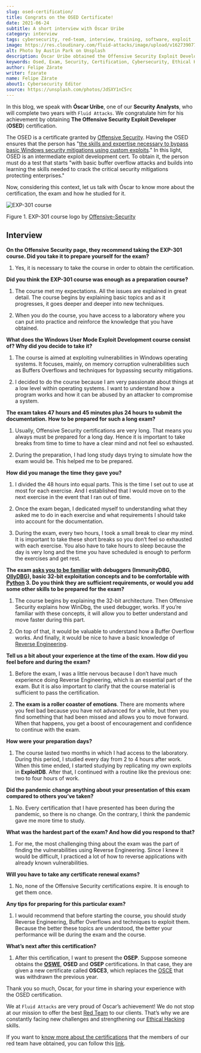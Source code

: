 ```yaml
---
slug: osed-certification/
title: Congrats on the OSED Certificate!
date: 2021-06-24
subtitle: A short interview with Óscar Uribe
category: interview
tags: cybersecurity, red-team, interview, training, software, exploit
image: https://res.cloudinary.com/fluid-attacks/image/upload/v1627390773/blog/osed-certification/cover-osed-certification_hspd3l.webp
alt: Photo by Austin Park on Unsplash
description: Óscar Uribe obtained the Offensive Security Exploit Developer (OSED) certification on June 15th. Here we talk to him about this achievement.
keywords: Osed, Exam, Security, Certification, Cybersecurity, Ethical Hacking, Course, Pentesting
author: Felipe Zárate
writer: fzarate
name: Felipe Zárate
about1: Cybersecurity Editor
source: https://unsplash.com/photos/JdSXY1nC5rc
---
```


In this blog, we speak with **Óscar Uribe**, one of our **Security
Analysts**, who will complete two years with `Fluid Attacks`. We
congratulate him for his achievement by obtaining **The Offensive
Security Exploit Developer** (**OSED**) certification.

The OSED is a certificate granted by [Offensive
Security](https://www.offensive-security.com/why-offsec/). Having the
OSED ensures that the person has "[the skills and expertise necessary to
bypass basic Windows security mitigations using custom
exploits](https://www.offensive-security.com/exp301-osed/)." In this
light, OSED is an intermediate exploit development cert. To obtain it,
the person must do a test that starts "with basic buffer overflow
attacks and builds into learning the skills needed to crack the critical
security mitigations protecting enterprises."

Now, considering this context, let us talk with Óscar to know more about
the certification, the exam and how he studied for it.

<div class="imgblock">

![EXP-301 course](https://res.cloudinary.com/fluid-attacks/image/upload/v1624543102/blog/osed-certification/figure1_su5avh.webp)

<div class="title">

Figure 1. EXP-301 course logo
by [Offensive-Security](https://cutt.ly/ImqcfmF)

</div>

</div>

## Interview

<div class="blog-questions">

**On the Offensive Security page, they recommend taking the EXP-301
course. Did you take it to prepare yourself for the exam?**

1. Yes, it is necessary to take the course in order to obtain the
    certification.

**Did you think the EXP-301 course was enough as a preparation course?**

1. The course met my expectations. All the issues are explained in
    great detail. The course begins by explaining basic topics and as it
    progresses, it goes deeper and deeper into new techniques.

2. When you do the course, you have access to a laboratory where you
    can put into practice and reinforce the knowledge that you have
    obtained.

**What does the Windows User Mode Exploit Development course consist of?
Why did you decide to take it?**

1. The course is aimed at exploiting vulnerabilities in Windows
    operating systems. It focuses, mainly, on memory corruption
    vulnerabilities such as Buffers Overflows and techniques for
    bypassing security mitigations.

2. I decided to do the course because I am very passionate about things
    at a low level within operating systems. I want to understand how a
    program works and how it can be abused by an attacker to compromise
    a system.

**The exam takes 47 hours and 45 minutes plus 24 hours to submit the
documentation.**
**How to be prepared for such a long exam?**

1. Usually, Offensive Security certifications are very long. That means
    you always must be prepared for a long day. Hence it is important to
    take breaks from time to time to have a clear mind and not feel so
    exhausted.

2. During the preparation, I had long study days trying to simulate how
    the exam would be. This helped me to be prepared.

**How did you manage the time they gave you?**

1. I divided the 48 hours into equal parts. This is the time I set out
    to use at most for each exercise. And I established that I would
    move on to the next exercise in the event that I ran out of time.

2. Once the exam began, I dedicated myself to understanding what they
    asked me to do in each exercise and what requirements I should take
    into account for the documentation.

3. During the exam, every two hours, I took a small break to clear my
    mind. It is important to take these short breaks so you don’t feel
    so exhausted with each exercise. You also have to take hours to
    sleep because the day is very long and the time you have scheduled
    is enough to perform the exercises and get rest.

**The exam [asks you to be
familiar](https://www.offensive-security.com/exp301-osed/) with
debuggers (ImmunityDBG, [OllyDBG](../reversing-mortals/)), basic
32-bit exploitation concepts and to be comfortable with
[Python](../road-to-functional-python/) 3. Do you think they are
sufficient requirements, or would you add some other skills to be
prepared for the exam?**

1. The course begins by explaining the 32-bit architecture. Then
    Offensive Security explains how WinDbg, the used debugger, works. If
    you’re familiar with these concepts, it will allow you to better
    understand and move faster during this part.

2. On top of that, it would be valuable to understand how a Buffer
    Overflow works. And finally, it would be nice to have a basic
    knowledge of [Reverse Engineering](../reverse-engineering/).

**Tell us a bit about your experience at the time of the exam.**
**How did you feel before and during the exam?**

1. Before the exam, I was a little nervous because I don’t have much
    experience doing Reverse Engineering, which is an essential part of
    the exam. But it is also important to clarify that the course
    material is sufficient to pass the certification.

2. **The exam is a roller coaster of emotions**. There are moments
    where you feel bad because you have not advanced for a while, but
    then you find something that had been missed and allows you to move
    forward. When that happens, you get a boost of encouragement and
    confidence to continue with the exam.

**How were your preparation days?**

1. The course lasted two months in which I had access to the
    laboratory. During this period, I studied every day from 2 to 4
    hours after work. When this time ended, I started studying by
    replicating my own exploits in **ExploitDB**. After that, I
    continued with a routine like the previous one: two to four hours of
    work.

**Did the pandemic change anything about your presentation of this exam
compared to others you’ve taken?**

1. No. Every certification that I have presented has been during the
    pandemic, so there is no change. On the contrary, I think the
    pandemic gave me more time to study.

**What was the hardest part of the exam? And how did you respond to
that?**

1. For me, the most challenging thing about the exam was the part of
    finding the vulnerabilities using Reverse Engineering. Since I knew
    it would be difficult, I practiced a lot of how to reverse
    applications with already known vulnerabilities.

**Will you have to take any certificate renewal exams?**

1. No, none of the Offensive Security certifications expire. It is
    enough to get them once.

**Any tips for preparing for this particular exam?**

1. I would recommend that before starting the course, you should study
    Reverse Engineering, Buffer Overflows and techniques to exploit
    them. Because the better these topics are understood, the better
    your performance will be during the exam and the course.

**What’s next after this certification?**

1. After this certification, I want to present the **OSEP**. Suppose
    someone obtains the **[OSWE](../../about-us/certifications/oswe/)**,
    **OSED** and **OSEP** certifications. In that case, they are given a
    new certificate called **OSCE3**, which replaces the
    [OSCE](../recent-osce/) that was withdrawn the previous year.

</div>

Thank you so much, Oscar, for your time in sharing your experience with
the OSED certification.

We at `Fluid Attacks` are very proud of Oscar’s achievement\! We do not
stop at our mission to offer the best [Red
Team](../../solutions/red-teaming/) to our clients. That’s why we are
constantly facing new challenges and strengthening our [Ethical
Hacking](../../solutions/ethical-hacking/) skills.

If you want to [know more about the
certifications](../certificates-comparison-i/) that the members of our
red team have obtained, you can follow this
[link](../../about-us/certifications/).
